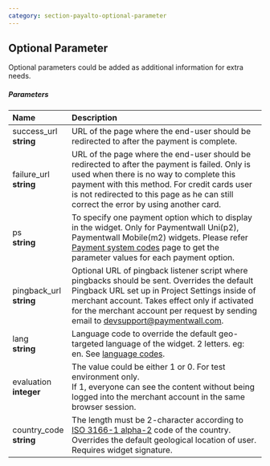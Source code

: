 ```yaml
---
category: section-payalto-optional-parameter
---
```

## Optional Parameter

Optional parameters could be added as additional information for extra needs. 

##### Parameters

| Name | Description |
|:--|:--| 
|success_url<br>**string**| URL of the page where the end-user should be redirected to after the payment is complete. |
|failure_url<br>**string**| URL of the page where the end-user should be redirected to after the payment is failed. Only is used when there is no way to complete this payment with this method. For credit cards user is not redirected to this page as he can still correct the error by using another card.|
|ps<br>**string**| To specify one payment option which to display in the widget. Only for Paymentwall Uni(p2), Paymentwall Mobile(m2) widgets. Please refer [Payment system codes](/paymentwall.github.io/ps-codes) page to get the parameter values for each payment option. |
|pingback_url<br>**string**| Optional URL of pingback listener script where pingbacks should be sent. Overrides the default Pingback URL set up in Project Settings inside of merchant account. Takes effect only if activated for the merchant account per request by sending email to [devsupport@paymentwall.com](mailto:devsupport@paymentwall.com). |
|lang<br>**string**| Language code to override the default geo-targeted language of the widget. 2 letters. eg: en. See [language codes](/paymentwall.github.io/lang).|
|evaluation<br>**integer**|The value could be either 1 or 0. For test environment only.<br>If 1, everyone can see the content without being logged into the merchant account in the same browser session.|
|country_code <br>**string** | The length must be 2-character according to [ISO 3166-1 alpha-2](https://en.wikipedia.org/wiki/ISO_3166-1_alpha-2) code of the country. Overrides the default geological location of user. Requires widget signature.|